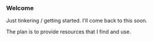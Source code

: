 ### Welcome

Just tinkering / getting started. I'll come back to this soon.

The plan is to provide resources that I find and use.
